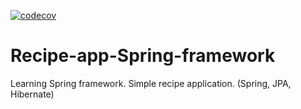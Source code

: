 [![codecov](https://codecov.io/gh/MaciejSawicki/Recipe-app-Spring-framework/branch/master/graph/badge.svg)](https://codecov.io/gh/MaciejSawicki/Recipe-app-Spring-framework)
# Recipe-app-Spring-framework
Learning Spring framework. Simple recipe application. (Spring, JPA, Hibernate)
